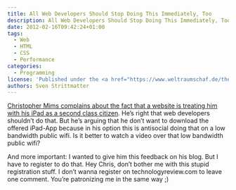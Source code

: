 ```yaml
---
title: All Web Developers Should Stop Doing This Immediately, Too
description: All Web Developers Should Stop Doing This Immediately, Too.
date: 2012-02-16T09:42:24+01:00
tags:
  - Web
  - HTML
  - CSS
  - Performance
categories:
  - Programming
license: 'Published under the <a href="https://www.weltraumschaf.de/the-beer-ware-license.txt">THE BEER-WARE LICENSE</a>.'
authors: Sven Strittmatter
---
```


[Christopher Mims complains  about the fact that a website  is treating him with
his  iPad  as  a  second  class citizen][1].  He’s  right  that  web  developers
shouldn’t do that. But  he’s arguing that he don’t want  to download the offered
iPad-App because in his option this is  antisocial doing that on a low bandwidth
public wifi. Is it better to watch a video over that low bandwidth public wifi?

And more important: I  wanted to give him this feedback on his  blog. But I have
to  register  to  do  that.  Hey   Chris,  don’t  bother  me  with  this  stupid
registration stuff. I don’t wanna  register on technologyreview.com to leave one
comment. You’re patronizing me in the same way ;)

[1]: http://www.technologyreview.com/blog/mimssbits/27581/?nlid=nldly&nld=2012-02-16
